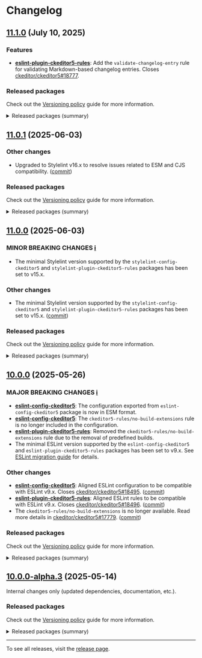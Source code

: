 Changelog
=========

## [11.1.0](https://github.com/ckeditor/ckeditor5-linters-config/compare/v11.0.1...v11.1.0) (July 10, 2025)

### Features

* **[eslint-plugin-ckeditor5-rules](https://www.npmjs.com/package/eslint-plugin-ckeditor5-rules)**: Add the `validate-changelog-entry` rule for validating Markdown-based changelog entries. Closes [ckeditor/ckeditor5#18777](https://github.com/ckeditor/ckeditor5/issues/18777).

### Released packages

Check out the [Versioning policy](https://ckeditor.com/docs/ckeditor5/latest/framework/guides/support/versioning-policy.html) guide for more information.

<details>
<summary>Released packages (summary)</summary>

Releases containing new features:

* [eslint-plugin-ckeditor5-rules](https://www.npmjs.com/package/eslint-plugin-ckeditor5-rules/v/11.1.0): v11.0.1 => v11.1.0

Other releases:

* [eslint-config-ckeditor5](https://www.npmjs.com/package/eslint-config-ckeditor5/v/11.1.0): v11.0.1 => v11.1.0
* [stylelint-config-ckeditor5](https://www.npmjs.com/package/stylelint-config-ckeditor5/v/11.1.0): v11.0.1 => v11.1.0
* [stylelint-plugin-ckeditor5-rules](https://www.npmjs.com/package/stylelint-plugin-ckeditor5-rules/v/11.1.0): v11.0.1 => v11.1.0
</details>


## [11.0.1](https://github.com/ckeditor/ckeditor5-linters-config/compare/v11.0.0...v11.0.1) (2025-06-03)

### Other changes

* Upgraded to Stylelint v16.x to resolve issues related to ESM and CJS compatibility. ([commit](https://github.com/ckeditor/ckeditor5-linters-config/commit/54e6c146b97b70e2142de9e376c875cb8d2cf691))

### Released packages

Check out the [Versioning policy](https://ckeditor.com/docs/ckeditor5/latest/framework/guides/support/versioning-policy.html) guide for more information.

<details>
<summary>Released packages (summary)</summary>

Other releases:

* [eslint-config-ckeditor5](https://www.npmjs.com/package/eslint-config-ckeditor5/v/11.0.1): v11.0.0 => v11.0.1
* [eslint-plugin-ckeditor5-rules](https://www.npmjs.com/package/eslint-plugin-ckeditor5-rules/v/11.0.1): v11.0.0 => v11.0.1
* [stylelint-config-ckeditor5](https://www.npmjs.com/package/stylelint-config-ckeditor5/v/11.0.1): v11.0.0 => v11.0.1
* [stylelint-plugin-ckeditor5-rules](https://www.npmjs.com/package/stylelint-plugin-ckeditor5-rules/v/11.0.1): v11.0.0 => v11.0.1
</details>


## [11.0.0](https://github.com/ckeditor/ckeditor5-linters-config/compare/v10.0.0...v11.0.0) (2025-06-03)

### MINOR BREAKING CHANGES [ℹ️](https://ckeditor.com/docs/ckeditor5/latest/framework/guides/support/versioning-policy.html#major-and-minor-breaking-changes)

* The minimal Stylelint version supported by the `stylelint-config-ckeditor5` and `stylelint-plugin-ckeditor5-rules` packages has been set to v15.x.

### Other changes

* The minimal Stylelint version supported by the `stylelint-config-ckeditor5` and `stylelint-plugin-ckeditor5-rules` packages has been set to v15.x. ([commit](https://github.com/ckeditor/ckeditor5-linters-config/commit/63219063b4ade6e5347140dfa33388c6ff7b4ec3))

### Released packages

Check out the [Versioning policy](https://ckeditor.com/docs/ckeditor5/latest/framework/guides/support/versioning-policy.html) guide for more information.

<details>
<summary>Released packages (summary)</summary>

Other releases:

* [eslint-config-ckeditor5](https://www.npmjs.com/package/eslint-config-ckeditor5/v/11.0.0): v10.0.0 => v11.0.0
* [eslint-plugin-ckeditor5-rules](https://www.npmjs.com/package/eslint-plugin-ckeditor5-rules/v/11.0.0): v10.0.0 => v11.0.0
* [stylelint-config-ckeditor5](https://www.npmjs.com/package/stylelint-config-ckeditor5/v/11.0.0): v10.0.0 => v11.0.0
* [stylelint-plugin-ckeditor5-rules](https://www.npmjs.com/package/stylelint-plugin-ckeditor5-rules/v/11.0.0): v10.0.0 => v11.0.0
</details>


## [10.0.0](https://github.com/ckeditor/ckeditor5-linters-config/compare/v9.1.0...v10.0.0) (2025-05-26)

### MAJOR BREAKING CHANGES [ℹ️](https://ckeditor.com/docs/ckeditor5/latest/framework/guides/support/versioning-policy.html#major-and-minor-breaking-changes)

* **[eslint-config-ckeditor5](https://www.npmjs.com/package/eslint-config-ckeditor5)**: The configuration exported from `eslint-config-ckeditor5` package is now in ESM format.
* **[eslint-config-ckeditor5](https://www.npmjs.com/package/eslint-config-ckeditor5)**: The `ckeditor5-rules/no-build-extensions` rule is no longer included in the configuration.
* **[eslint-plugin-ckeditor5-rules](https://www.npmjs.com/package/eslint-plugin-ckeditor5-rules)**: Removed the `ckeditor5-rules/no-build-extensions` rule due to the removal of predefined builds.
* The minimal ESLint version supported by the `eslint-config-ckeditor5` and `eslint-plugin-ckeditor5-rules` packages has been set to v9.x. See [ESLint migration guide](https://eslint.org/docs/latest/use/migrate-to-9.0.0) for details.

### Other changes

* **[eslint-config-ckeditor5](https://www.npmjs.com/package/eslint-config-ckeditor5)**: Aligned ESLint configuration to be compatible with ESLint v9.x. Closes [ckeditor/ckeditor5#18495](https://github.com/ckeditor/ckeditor5/issues/18495). ([commit](https://github.com/ckeditor/ckeditor5-linters-config/commit/fb6e6f13b626a098bba4e65a8cde3ed26f4daf6b))
* **[eslint-plugin-ckeditor5-rules](https://www.npmjs.com/package/eslint-plugin-ckeditor5-rules)**: Aligned ESLint rules to be compatible with ESLint v9.x. Closes [ckeditor/ckeditor5#18496](https://github.com/ckeditor/ckeditor5/issues/18496). ([commit](https://github.com/ckeditor/ckeditor5-linters-config/commit/fb6e6f13b626a098bba4e65a8cde3ed26f4daf6b))
* The `ckeditor5-rules/no-build-extensions` is no longer available. Read more details in [ckeditor/ckeditor5#17779](https://github.com/ckeditor/ckeditor5/issues/17779). ([commit](https://github.com/ckeditor/ckeditor5-linters-config/commit/08c01f65535abf818d29df7d07de2dbcd0079f96))

### Released packages

Check out the [Versioning policy](https://ckeditor.com/docs/ckeditor5/latest/framework/guides/support/versioning-policy.html) guide for more information.

<details>
<summary>Released packages (summary)</summary>

Major releases (contain major breaking changes):

* [eslint-config-ckeditor5](https://www.npmjs.com/package/eslint-config-ckeditor5/v/10.0.0): v9.1.0 => v10.0.0
* [eslint-plugin-ckeditor5-rules](https://www.npmjs.com/package/eslint-plugin-ckeditor5-rules/v/10.0.0): v9.1.0 => v10.0.0

Other releases:

* [stylelint-config-ckeditor5](https://www.npmjs.com/package/stylelint-config-ckeditor5/v/10.0.0): v9.1.0 => v10.0.0
* [stylelint-plugin-ckeditor5-rules](https://www.npmjs.com/package/stylelint-plugin-ckeditor5-rules/v/10.0.0): v9.1.0 => v10.0.0
</details>


## [10.0.0-alpha.3](https://github.com/ckeditor/ckeditor5-linters-config/compare/v10.0.0-alpha.2...v10.0.0-alpha.3) (2025-05-14)

Internal changes only (updated dependencies, documentation, etc.).

### Released packages

Check out the [Versioning policy](https://ckeditor.com/docs/ckeditor5/latest/framework/guides/support/versioning-policy.html) guide for more information.

<details>
<summary>Released packages (summary)</summary>

Other releases:

* [eslint-config-ckeditor5](https://www.npmjs.com/package/eslint-config-ckeditor5/v/10.0.0-alpha.3): v10.0.0-alpha.2 => v10.0.0-alpha.3
* [eslint-plugin-ckeditor5-rules](https://www.npmjs.com/package/eslint-plugin-ckeditor5-rules/v/10.0.0-alpha.3): v10.0.0-alpha.2 => v10.0.0-alpha.3
* [stylelint-config-ckeditor5](https://www.npmjs.com/package/stylelint-config-ckeditor5/v/10.0.0-alpha.3): v10.0.0-alpha.2 => v10.0.0-alpha.3
* [stylelint-plugin-ckeditor5-rules](https://www.npmjs.com/package/stylelint-plugin-ckeditor5-rules/v/10.0.0-alpha.3): v10.0.0-alpha.2 => v10.0.0-alpha.3
</details>

---

To see all releases, visit the [release page](https://github.com/ckeditor/ckeditor5-linters-config/releases).
